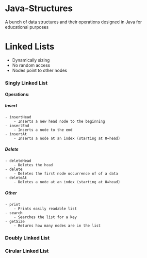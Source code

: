 # Java-Structures
A bunch of data structures and their operations designed in Java for educational purposes

# Linked Lists
- Dynamically sizing
- No random access
- Nodes point to other nodes

### Singly Linked List
#### Operations:
##### Insert
	- insertHead
		- Inserts a new head node to the beginning
	- insertEnd
		- Inserts a node to the end
	- insertAt
		- Inserts a node at an index (starting at 0=head)
##### Delete
	- deleteHead
		- Deletes the head
	- delete
		- Deletes the first node occurrence of of a data
	- deleteAt
		- Deletes a node at an index (starting at 0=head)
##### Other
	- print
		- Prints easily readable list
	- search
		- Searches the list for a key
	- getSize
		- Returns how many nodes are in the list

### Doubly Linked List

### Cirular Linked List

